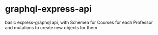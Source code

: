 # graphql-express-api
 basic express-graphql api, with Schemea for Courses for each Professor and mutations to create new objects for them
